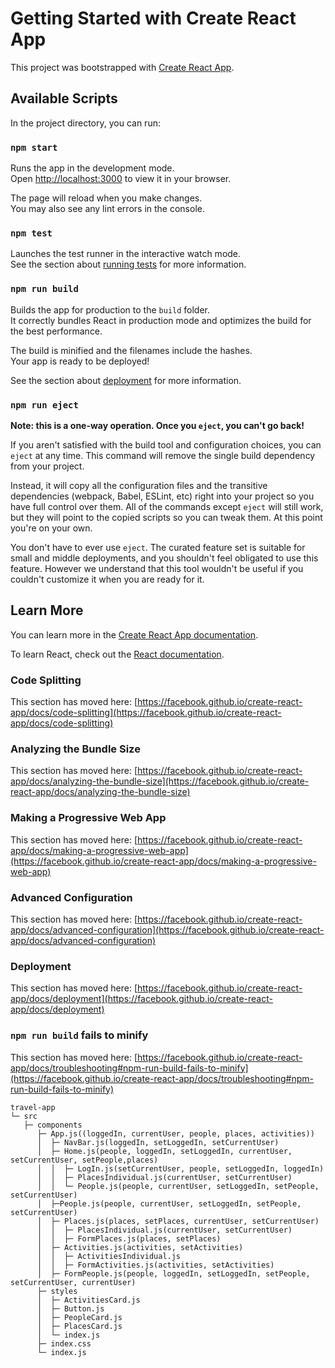 # Getting Started with Create React App

This project was bootstrapped with [Create React App](https://github.com/facebook/create-react-app).

## Available Scripts

In the project directory, you can run:

### `npm start`

Runs the app in the development mode.\
Open [http://localhost:3000](http://localhost:3000) to view it in your browser.

The page will reload when you make changes.\
You may also see any lint errors in the console.

### `npm test`

Launches the test runner in the interactive watch mode.\
See the section about [running tests](https://facebook.github.io/create-react-app/docs/running-tests) for more information.

### `npm run build`

Builds the app for production to the `build` folder.\
It correctly bundles React in production mode and optimizes the build for the best performance.

The build is minified and the filenames include the hashes.\
Your app is ready to be deployed!

See the section about [deployment](https://facebook.github.io/create-react-app/docs/deployment) for more information.

### `npm run eject`

**Note: this is a one-way operation. Once you `eject`, you can't go back!**

If you aren't satisfied with the build tool and configuration choices, you can `eject` at any time. This command will remove the single build dependency from your project.

Instead, it will copy all the configuration files and the transitive dependencies (webpack, Babel, ESLint, etc) right into your project so you have full control over them. All of the commands except `eject` will still work, but they will point to the copied scripts so you can tweak them. At this point you're on your own.

You don't have to ever use `eject`. The curated feature set is suitable for small and middle deployments, and you shouldn't feel obligated to use this feature. However we understand that this tool wouldn't be useful if you couldn't customize it when you are ready for it.

## Learn More

You can learn more in the [Create React App documentation](https://facebook.github.io/create-react-app/docs/getting-started).

To learn React, check out the [React documentation](https://reactjs.org/).

### Code Splitting

This section has moved here: [https://facebook.github.io/create-react-app/docs/code-splitting](https://facebook.github.io/create-react-app/docs/code-splitting)

### Analyzing the Bundle Size

This section has moved here: [https://facebook.github.io/create-react-app/docs/analyzing-the-bundle-size](https://facebook.github.io/create-react-app/docs/analyzing-the-bundle-size)

### Making a Progressive Web App

This section has moved here: [https://facebook.github.io/create-react-app/docs/making-a-progressive-web-app](https://facebook.github.io/create-react-app/docs/making-a-progressive-web-app)

### Advanced Configuration

This section has moved here: [https://facebook.github.io/create-react-app/docs/advanced-configuration](https://facebook.github.io/create-react-app/docs/advanced-configuration)

### Deployment

This section has moved here: [https://facebook.github.io/create-react-app/docs/deployment](https://facebook.github.io/create-react-app/docs/deployment)

### `npm run build` fails to minify

This section has moved here: [https://facebook.github.io/create-react-app/docs/troubleshooting#npm-run-build-fails-to-minify](https://facebook.github.io/create-react-app/docs/troubleshooting#npm-run-build-fails-to-minify)

```
travel-app
└─ src
   ├─ components
      ├─ App.js((loggedIn, currentUser, people, places, activities))
      │  ├─ NavBar.js(loggedIn, setLoggedIn, setCurrentUser)
      │  ├─ Home.js(people, loggedIn, setLoggedIn, currentUser, setCurrentUser, setPeople,places)
      │  │  ├─ LogIn.js(setCurrentUser, people, setLoggedIn, loggedIn)
      │  │  ├─ PlacesIndividual.js(currentUser, setCurrentUser)
      │  │  └─ People.js(people, currentUser, setLoggedIn, setPeople, setCurrentUser)
      │  ├─People.js(people, currentUser, setLoggedIn, setPeople, setCurrentUser)        
      │  ├─ Places.js(places, setPlaces, currentUser, setCurrentUser)
      │  │  ├─ PlacesIndividual.js(currentUser, setCurrentUser)
      │  │  ├─ FormPlaces.js(places, setPlaces)
      │  ├─ Activities.js(activities, setActivities)     
      │  │  ├─ ActivitiesIndividual.js
      │  │  ├─ FormActivities.js(activities, setActivities)
      │  ├─ FormPeople.js(people, loggedIn, setLoggedIn, setPeople, setCurrentUser, currentUser)
      ├─ styles
      │  ├─ ActivitiesCard.js
      │  ├─ Button.js
      │  ├─ PeopleCard.js
      │  ├─ PlacesCard.js
      │  └─ index.js
      ├─ index.css
      └─ index.js

```